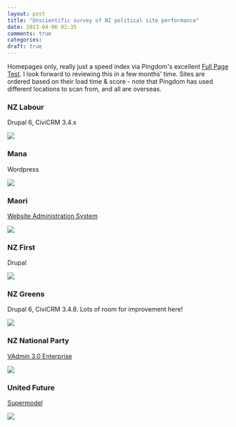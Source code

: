 ```yaml
---
layout: post
title: "Unscientific survey of NZ political site performance"
date: 2013-04-06 02:35
comments: true
categories: 
draft: true
---
```


Homepages only, really just a speed index via Pingdom's excellent [Full Page Test](http://tools.pingdom.com/fpt/). I look forward to reviewing this in a few months' time. Sites are ordered based on their load time & score - note that Pingdom has used different locations to scan from, and all are overseas.


### NZ Labour 

Drupal 6, CiviCRM 3.4.x

<img src="http://cl.ly/image/3k122Y361f2H/Screen%20Shot%202013-04-06%20at%202.32.27%20AM.png" />

### Mana

Wordpress

<img src="http://cl.ly/image/0C12093f390o/Screen%20Shot%202013-04-07%20at%201.07.37%20AM.png" />

### Maori

[Website Administration System](http://www.nzwebsites.info/)

<img src="http://cl.ly/image/3p2b023h220P/Screen%20Shot%202013-04-06%20at%202.36.26%20AM.png" />

### NZ First

Drupal

<img src="http://cl.ly/image/2D3U3d3k1Q0B/Screen%20Shot%202013-04-06%20at%202.44.07%20AM.png" />

### NZ Greens

Drupal 6, CiviCRM 3.4.8. Lots of room for improvement here!

<img src="http://cl.ly/image/1g2T1L3H472p/Screen%20Shot%202013-04-06%20at%202.30.03%20AM.png" />

### NZ National Party

[VAdmin 3.0 Enterprise](http://www.vadmin.co.nz/)

<img src="http://cl.ly/image/0T151b092Q0G/Screen%20Shot%202013-04-06%20at%202.34.31%20AM.png" />

### United Future

[Supermodel](http://www.cactuslab.com/work/type/supermodel-cms/)

<img src="http://cl.ly/image/0X2H1j1w2o2I/Screen%20Shot%202013-04-06%20at%202.41.04%20AM.png" />

